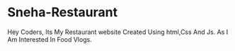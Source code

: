 # Sneha-Restaurant
Hey Coders, Its My Restaurant website Created Using html,Css And Js. As I Am Interested In Food Vlogs.

